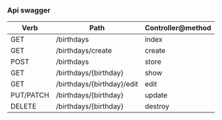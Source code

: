 ### Api swagger


| Verb      | Path                       | Controller\@method |
| --------- | -------------------------- | ------------------ |
| GET       | /birthdays                 | index              |
| GET       | /birthdays/create          | create             |
| POST      | /birthdays                 | store              |
| GET       | /birthdays/{birthday}      | show               |
| GET       | /birthdays/{birthday}/edit | edit               |
| PUT/PATCH | /birthdays/{birthday}      | update             |
| DELETE    | /birthdays/{birthday}      | destroy            |



